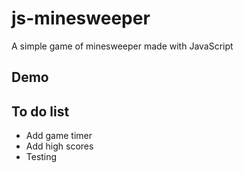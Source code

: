# js-minesweeper

A simple game of minesweeper made with JavaScript

## Demo

## To do list

- Add game timer
- Add high scores
- Testing
